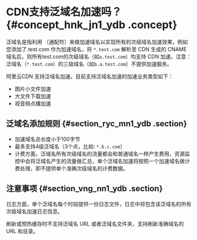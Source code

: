 # CDN支持泛域名加速吗？ {#concept_hnk_jn1_ydb .concept}

泛域名是指利用 （通配符）来做加速域名以实现所有的次级域名加速效果，例如您添加了.test.com 作为加速域名，将 `*.test.com` 解析至 CDN 生成的 CNAME域名后，则所有test.com的次级域名（如`a.test.com`）均支持 CDN 加速。注意：泛域名（`*.test.com`）的三级域名（如`b.a.test.com`）不提供加速服务。

阿里云CDN 支持泛域名加速。目前支持泛域名加速的加速业务类型如下：

-   图片小文件加速
-   大文件下载加速
-   视音频点播加速

## 泛域名添加规则 {#section_ryc_mn1_ydb .section}

-   加速域名总长度小于100字节
-   最多支持4级泛域名（3个点，比如: `*.b.c.com`）
-   计费方面，泛域名所有次级域名的流量都会和普通域名一样产生费用，资源监控中会将泛域名产生的流量做汇总，单个泛域名加速将按照一个加速域名做计费处理，即不提供单个准确次级域名的计费数据。

## 注意事项 {#section_vng_nn1_ydb .section}

日志方面，单个泛域名每个时段提供一份日志文件，日志中将包含该泛域名的所有次级域名加速日志信息。

刷新或预热缓存时不支持泛域名 URL 或者泛域名文件夹，支持刷新准确域名的 URL 和目录。

